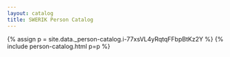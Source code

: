 ```yaml
---
layout: catalog
title: SWERIK Person Catalog
---
```

{% assign p = site.data._person-catalog.i-77xsVL4yRqtqFFbpBtKz2Y %}
{% include person-catalog.html p=p %}


